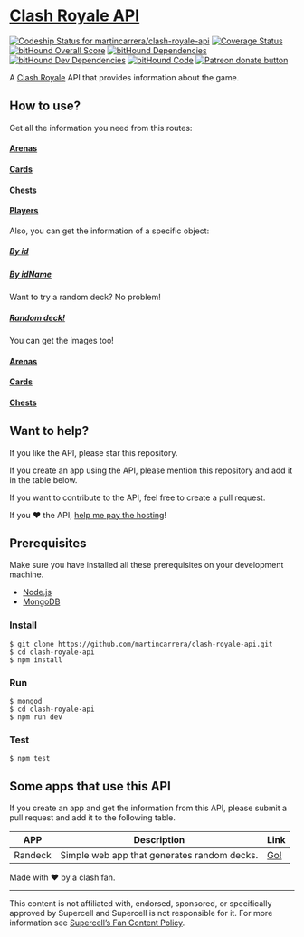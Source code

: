 # [Clash Royale API](http://www.clashapi.xyz/) 
[![Codeship Status for martincarrera/clash-royale-api](https://codeship.com/projects/4f412dd0-0006-0134-4d8c-1e95689fe79f/status?branch=master)](https://codeship.com/projects/153028) [![Coverage Status](https://coveralls.io/repos/github/martincarrera/clash-royale-api/badge.svg?branch=master)](https://coveralls.io/github/martincarrera/clash-royale-api?branch=master) [![bitHound Overall Score](https://www.bithound.io/github/martincarrera/clash-royale-api/badges/score.svg)](https://www.bithound.io/github/martincarrera/clash-royale-api) [![bitHound Dependencies](https://www.bithound.io/github/martincarrera/clash-royale-api/badges/dependencies.svg)](https://www.bithound.io/github/martincarrera/clash-royale-api/master/dependencies/npm) [![bitHound Dev Dependencies](https://www.bithound.io/github/martincarrera/clash-royale-api/badges/devDependencies.svg)](https://www.bithound.io/github/martincarrera/clash-royale-api/master/dependencies/npm) [![bitHound Code](https://www.bithound.io/github/martincarrera/clash-royale-api/badges/code.svg)](https://www.bithound.io/github/martincarrera/clash-royale-api)
<span class="badge-patreon"><a href="http://patreon.com/martincarrera" title="Donate to this project using Patreon"><img src="https://img.shields.io/badge/patreon-donate-yellow.svg" alt="Patreon donate button" /></a></span>

A [Clash Royale](http://supercell.com/en/games/clashroyale/) API that provides information about the game.

## How to use?

Get all the information you need from this routes:

#### [Arenas](http://www.clashapi.xyz/api/arenas)
#### [Cards](http://www.clashapi.xyz/api/cards)
#### [Chests](http://www.clashapi.xyz/api/chests)
#### [Players](http://www.clashapi.xyz/api/players)

Also, you can get the information of a specific object:

##### [By id](http://www.clashapi.xyz/api/cards/574de12cc7f71c0f00e4a73a)
##### [By idName](http://www.clashapi.xyz/api/cards/arrows)

Want to try a random deck? No problem!

##### [Random deck!](http://www.clashapi.xyz/api/random-deck)

You can get the images too!

#### [Arenas](http://www.clashapi.xyz/images/arenas/royal-arena.png)
#### [Cards](http://www.clashapi.xyz/images/cards/arrows.png)
#### [Chests](http://www.clashapi.xyz/images/chests/super-magical-chest.png)

## Want to help?

If you like the API, please star this repository.

If you create an app using the API, please mention this repository and add it in the table below.

If you want to contribute to the API, feel free to create a pull request.

If you :heart: the API, [help me pay the hosting](http://patreon.com/martincarrera)! 

## Prerequisites
Make sure you have installed all these prerequisites on your development machine.
* [Node.js](https://nodejs.org/en/download/)
* [MongoDB](https://www.mongodb.org/)

### Install
```
$ git clone https://github.com/martincarrera/clash-royale-api.git
$ cd clash-royale-api
$ npm install
```

### Run
```
$ mongod
$ cd clash-royale-api
$ npm run dev
```

### Test
```
$ npm test
```

## Some apps that use this API

If you create an app and get the information from this API, please submit a pull request and add it to the following table.

| APP | Description | Link |
|---|---|---|
| Randeck | Simple web app that generates random decks. | [Go!](http://randeck.xyz) |

Made with :heart: by a clash fan.

----------
This content is not affiliated with, endorsed, sponsored, or specifically approved by Supercell and Supercell is not responsible for it. For more information see [Supercell’s Fan Content Policy](www.supercell.com/fan-content-policy).
